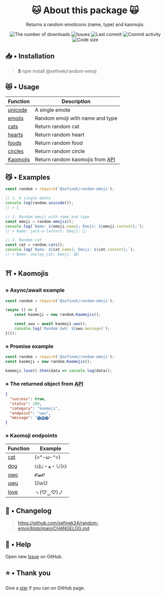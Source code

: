 <div align="center">
    <h1>🐱 About this package 🙀</h1>
    <p>Returns a random emoticons (name, type) and kaomojis.</p>
    <a href="https://www.npmjs.com/package/@sefinek/random-emoji" target="_blank" title="random-emoji - npm" style="text-decoration:none">
        <img src="https://img.shields.io/npm/dt/@sefinek/random-emoji.svg?maxAge=3600" alt="The number of downloads">
        <img src="https://img.shields.io/github/issues/sefinek24/random-emoji" alt="Issues">
        <img src="https://img.shields.io/github/last-commit/sefinek24/random-emoji" alt="Last commit">
        <img src="https://img.shields.io/github/commit-activity/w/sefinek24/random-emoji" alt="Commit activity">
        <img src="https://img.shields.io/github/languages/code-size/sefinek24/random-emoji" alt="Code size">
    </a>
</div>

## 📥 • Installation
> **$** npm install @sefinek/random-emoji

## 😻 • Usage
| Function                                                                                                        | Description                                                |
|-----------------------------------------------------------------------------------------------------------------|------------------------------------------------------------|
| [unicode](https://github.com/sefinek24/random-emoji/blob/ab58b364710a4c7106721808e81ccdc7590c4965/test.js#L3)   | A single emote                                             |
| [emojis](https://github.com/sefinek24/random-emoji/blob/ab58b364710a4c7106721808e81ccdc7590c4965/test.js#L6)    | Random emoji with name and type                            |
| [cats](https://github.com/sefinek24/random-emoji/blob/ab58b364710a4c7106721808e81ccdc7590c4965/test.js#L10)     | Return random cat                                          |
| [hearts](https://github.com/sefinek24/random-emoji/blob/ab58b364710a4c7106721808e81ccdc7590c4965/test.js#L14)   | Return random heart                                        |
| [foods](https://github.com/sefinek24/random-emoji/blob/ab58b364710a4c7106721808e81ccdc7590c4965/test.js#L18)    | Return random food                                         |
| [circles](https://github.com/sefinek24/random-emoji/blob/ab58b364710a4c7106721808e81ccdc7590c4965/test.js#L22)  | Return random circle                                       |
| [Kaomojis](https://github.com/sefinek24/random-emoji/blob/ab58b364710a4c7106721808e81ccdc7590c4965/test.js#L26) | Return random kaomojis from [API](https://api.sefinek.net) |


## 😼 • Examples
```js
const random = require('@sefinek/random-emoji');

// 1. A single emote
console.log(random.unicode());
// > 🥰

// 2. Random emoji with name and type
const emoji = random.emojis();
console.log(`Name: ${emoji.name}; Emoji: ${emoji.content};`);
// > Name: jack-o-lantern; Emoji: 🎃;

// 3. Random cat
const cat = random.cats();
console.log(`Name: ${cat.name}; Emoji: ${cat.content};`);
// > Name: smiley_cat; Emoji: 😺;
```


## ⛩️ • Kaomojis
### » Async/await example
```js
const random = require('@sefinek/random-emoji');

(async () => {
    const kaomoji = new random.Kaomojis();

    const uwu = await kaomoji.uwu();
    console.log(`Random UwU: ${uwu.message}`);
})();
```

### » Promise example
```js
const random = require('@sefinek/random-emoji');
const kaomoji = new random.Kaomojis();

kaomoji.love().then(data => console.log(data));
```

### » The returned object from [API](https://api.sefinek.net)
```json
{
  "success": true,
  "status": 200,
  "category": "kaomoji",
  "endpoint": "uwu",
  "message": "🅤🅦🅤"
}
```


### » Kaomoji endpoints
| Function                                            | Example   |
|-----------------------------------------------------|-----------|
| [cat](https://api.sefinek.net/api/v2/kaomoji/cat)   | (=^-ω-^=) |
| [dog](https://api.sefinek.net/api/v2/kaomoji/dog)   | ଘ(∪・ﻌ・∪)ଓ |
| [owo](https://api.sefinek.net/api/v2/kaomoji/owo)   | 𝓞𝔀𝓞    |
| [uwu](https://api.sefinek.net/api/v2/kaomoji/uwu)   | 𝕌𝕨𝕌    |
| [love](https://api.sefinek.net/api/v2/kaomoji/love) | ヽ(♡‿♡)ノ   |

## 📝 • Changelog
> https://github.com/sefinek24/random-emoji/blob/main/CHANGELOG.md

## 🤝 • Help
Open new [Issue](https://github.com/sefinek24/random-emoji/issues/new/choose) on GitHub.  
  
## ⭐ • Thank you
Give a [star](https://github.com/sefinek24/random-emoji) if you can on GitHub page.